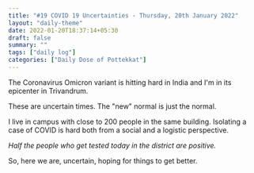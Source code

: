 ```yaml
---
title: "#19 COVID 19 Uncertainties - Thursday, 20th January 2022"
layout: "daily-theme"
date: 2022-01-20T18:37:14+05:30
draft: false
summary: ""
tags: ["daily log"]
categories: ["Daily Dose of Pottekkat"]
---
```


The Coronavirus Omicron variant is hitting hard in India and I'm in its epicenter in Trivandrum.

These are uncertain times. The "new" normal is just the normal.

I live in campus with close to 200 people in the same building. Isolating a case of COVID is hard both from a social and a logistic perspective.

_Half the people who get tested today in the district are positive._

So, here we are, uncertain, hoping for things to get better.

